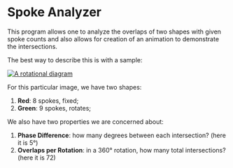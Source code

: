 # Spoke Analyzer

This program allows one to analyze the overlaps of two shapes with given spoke counts and also allows for creation of an
animation to demonstrate the intersections.

The best way to describe this is with a sample:

[![A rotational diagram][1]][1]

For this particular image, we have two shapes:

1. **Red**: 8 spokes, fixed;
2. **Green**: 9 spokes, rotates;

We also have two properties we are concerned about:

1. **Phase Difference**: how many degrees between each intersection? (here it is 5°)
2. **Overlaps per Rotation**: in a 360° rotation, how many total intersections? (here it is 72)

  [1]: https://i.stack.imgur.com/Ajelx.gif
